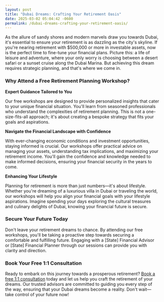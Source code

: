 ```yaml
---
layout: post
title: "Dubai Dreams: Crafting Your Retirement Oasis"
date: 2025-03-02 05:04:42 -0600
permalink: /dubai-dreams-crafting-your-retirement-oasis/
---
```



As the allure of sandy shores and modern marvels draw you towards Dubai, it's essential to ensure your retirement is as dazzling as the city's skyline. If you're nearing retirement with $500,000 or more in investable assets, now is the perfect time to fine-tune your financial plans. Picture this: a life of leisure and adventure, where your only worry is choosing between a desert safari or a sunset cruise along the Dubai Marina. But achieving this dream requires strategic planning, and that's where we come in.

### Why Attend a Free Retirement Planning Workshop?

**Expert Guidance Tailored to You**

Our free workshops are designed to provide personalized insights that cater to your unique financial situation. You'll learn from seasoned professionals who understand the complexities of retirement planning. This is not a one-size-fits-all approach; it's about creating a bespoke strategy that fits your goals and aspirations.

**Navigate the Financial Landscape with Confidence**

With ever-changing economic conditions and investment opportunities, staying informed is crucial. Our workshops offer practical advice on managing your assets, understanding tax implications, and maximizing your retirement income. You'll gain the confidence and knowledge needed to make informed decisions, ensuring your financial security in the years to come.

**Enhancing Your Lifestyle**

Planning for retirement is more than just numbers—it's about lifestyle. Whether you're dreaming of a luxurious villa in Dubai or traveling the world, our workshops will help you align your financial goals with your lifestyle aspirations. Imagine spending your days exploring the cultural treasures and culinary delights of Dubai, knowing your financial future is secure.

### Secure Your Future Today

Don't leave your retirement dreams to chance. By attending our free workshops, you'll be taking a proactive step towards securing a comfortable and fulfilling future. Engaging with a [State] Financial Advisor or [State] Financial Planner through our sessions can provide you with clarity and direction.

### Book Your Free 1:1 Consultation

Ready to embark on this journey towards a prosperous retirement? [Book a free 1:1 consultation](https://workshopsforretirement.com) today and let us help you craft the retirement of your dreams. Our trusted advisors are committed to guiding you every step of the way, ensuring that your Dubai dreams become a reality. Don't wait—take control of your future now!